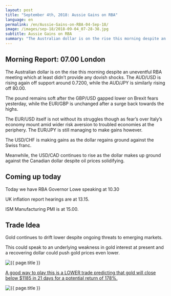 ```yaml
---
layout: post
title: "September 4th, 2018: Aussie Gains on RBA"
language: en
permalink: /en/Aussie-Gains-on-RBA-04-Sep-18/
image: /images/sep-18/2018-09-04_07-28-38.jpg
subtitle: Aussie Gains on RBA
summary: "The Australian dollar is on the rise this morning despite an uneventful RBA meeting which at least didn’t provide any dovish shocks. The AUD/USD is rising again off support around 0.7200, while the AUD/JPY is similarly rising off 80.00"
---
```

## Morning Report: 07.00 London

The Australian dollar is on the rise this morning despite an uneventful RBA meeting which at least didn’t provide any dovish shocks. The AUD/USD is rising again off support around 0.7200, while the AUD/JPY is similarly rising off 80.00. 

The pound remains soft after the GBP/USD gapped lower on Brexit fears yesterday, while the EUR/GBP is unchanged after a surge back towards the highs. 

The EUR/USD itself is not without its struggles though as fear’s over Italy’s economy mount amid wider risk aversion to troubled economies at the periphery. The EUR/JPY is still managing to make gains however. 

The USD/CHF is making gains as the dollar regains ground against the Swiss franc. 

Meanwhile, the USD/CAD continues to rise as the dollar makes up ground against the Canadian dollar despite oil prices solidifying. 

## Coming up today

Today we have RBA Governor Lowe speaking at 10.30

UK inflation report hearings are at 13.15. 

ISM Manufacturing PMI is at 15.00. 

## Trade Idea

Gold continues to drift lower despite ongoing threats to emerging markets. 

This could speak to an underlying weakness in gold interest at present and a recovering dollar could push gold prices even lower.

<img class="post-image" src="{{ site.url }}/images/sep-18/2018-09-04_07-28-38.jpg" alt="{{ page.title }}" title="{{ page.title }}">

<a href="%LINK%%?currency=GBP&market=commodities&underlying=frxXAUUSD&formname=higherlower&duration_amount=21&duration_units=d&amount=10&amount_type=stake&expiry_type=duration&barrier=1185" target="_blank" rel="noopener noreferrer nofollow">A good way to play this is a LOWER trade predicting that gold will close below $1185 in 21 days for a potential return of 178%.</a>

<img class="post-image" src="{{ site.url }}/images/sep-18/2018-09-04_07-33-23.jpg" alt="{{ page.title }}" title="{{ page.title }}">